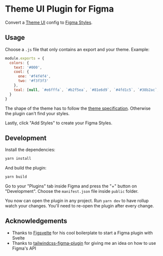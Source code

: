 # Theme UI Plugin for Figma

Convert a [Theme UI][theme-ui] config to [Figma Styles][figma-styles].

## Usage

Choose a `.js` file that only contains an export and your theme. Example:

```js
module.exports = {
  colors: {
    text: '#000',
    cool: {
      one: '#f4f4f4',
      two: '#f3f3f3'
    },
    teal: [null, `#e6fffa`, `#b2f5ea`, `#81e6d9`, `#4fd1c5`, `#38b2ac`, `#319795`, `#2c7a7b`, `#285e61`, `#234e52`],
  }
}
```

The shape of the theme has to follow the [theme specification][theme-spec]. Otherwise the plugin can't find your styles.

Lastly, click "Add Styles" to create your Figma Styles.

## Development

Install the dependencies:

```sh
yarn install
```

And build the plugin:

```sh
yarn build
```

Go to your "Plugins" tab inside Figma and press the "+" button on "Development". Choose the `manifest.json` file inside `public` folder.

You now can open the plugin in any project. Run `yarn dev` to have rollup watch your changes. You'll need to re-open the plugin after every change.

## Acknowledgements

- Thanks to [Figsvelte][figsvelte] for his cool boilerplate to start a Figma plugin with Svelte
- Thanks to [tailwindcss-figma-plugin][tw-plugin] for giving me an idea on how to use Figma's API

[theme-ui]: https://theme-ui.com/
[figma-styles]: https://help.figma.com/category/221-styles
[theme-spec]: https://theme-ui.com/theme-spec
[figsvelte]: https://github.com/thomas-lowry/figsvelte
[tw-plugin]: https://github.com/impulse/tailwindcss-figma-plugin